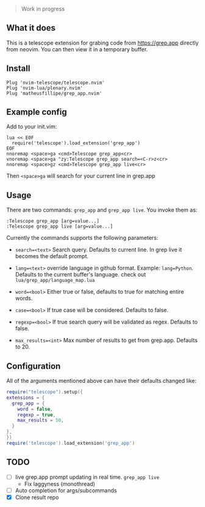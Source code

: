 > Work in progress

## What it does

This is a telescope extension for grabing code from https://grep.app directly from neovim. You can then view it in a temporary buffer.


## Install

```vim
Plug 'nvim-telescope/telescope.nvim'
Plug 'nvim-lua/plenary.nvim'
Plug 'matheusfillipe/grep_app.nvim'
```

## Example config

Add to your init.vim:

```vim
lua << EOF
  require('telescope').load_extension('grep_app')
EOF
nnoremap <space>ga <cmd>Telescope grep_app<cr>
vnoremap <space>ga "zy:Telescope grep_app search=<C-r>z<cr>
nnoremap <space>gz <cmd>Telescope grep_app live<cr>
```

Then `<space>ga` will search for your current line in grep.app

## Usage

There are two commands: `grep_app` and `grep_app live`. You invoke them as:
```vim
:Telescope grep_app [arg=value...]
:Telescope grep_app live [arg=value...]
```

Currently the commands supports the following parameters:

* `search=<text>` Search query. Defaults to current line. In grep live it becomes the default prompt.

* `lang=<text>` override language in github format. Example: `lang=Python`. Defaults to the current buffer's language. check out `lua/grep_app/language_map.lua`

* `word=<bool>` Either true or false, defaults to true for matching entire words.

* `case=<bool>` If true case will be considered. Defaults to false.

* `regexp=<bool>` If true search query will be validated as regex. Defaults to false.

* `max_results=<int>` Max number of results to get from grep.app. Defaults to 20.

## Configuration

All of the arguments mentioned above can have their defaults changed like:

```lua
require("telescope").setup({
extensions = {
  grep_app = {
    word = false,
    regexp = true,
    max_results = 50,
  }
},
})
require('telescope').load_extension('grep_app')
```

## TODO

- [ ] live grep.app prompt updating in real time. `grep_app live` 
   - Fix laggyness (monothread)
- [ ] Auto completion for args/subcommands
- [x] Clone result repo
